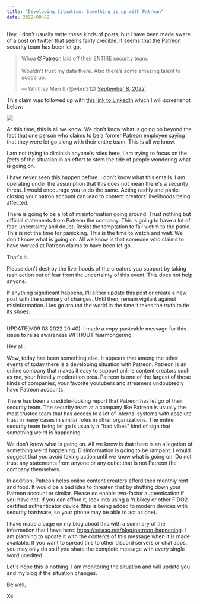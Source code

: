 ```yaml
---
title: "Developing Situation: Something is up with Patreon"
date: 2022-09-08
---
```


Hey, I don't usually write these kinds of posts, but I have been made aware of a
post on twitter that seems fairly credible. It seems that the
[Patreon](https://patreon.com) security team has been let go.

<blockquote class="twitter-tweet"><p lang="en" dir="ltr">Whoa <a href="https://twitter.com/Patreon?ref_src=twsrc%5Etfw">@Patreon</a> laid off their ENTIRE security team. <br><br>Wouldn’t trust my data there. Also there’s some amazing talent to scoop up.</p>&mdash; Whitney Merrill (@wbm312) <a href="https://twitter.com/wbm312/status/1567974063578185728?ref_src=twsrc%5Etfw">September 8, 2022</a></blockquote> <script async src="https://platform.twitter.com/widgets.js" charset="utf-8"></script>

This claim was followed up with [this link to
LinkedIn](https://www.linkedin.com/posts/emetcalfe_opentowork-activity-6973709234702032896-Ef6h/)
which I will screenshot below:

![](https://cdn.xeiaso.net/file/christine-static/blog/Screenshot+2022-09-08+200956.png)

At this time, this is all we know. We don't know what is going on beyond the
fact that one person who claims to be a former Patreon employee saying that they
were let go along with their entire team. This is all we know.

<xeblog-conv name="Cadey" mood="coffee">I am not trying to diminish anyone's
roles here, I am trying to focus on the _facts_ of the situation in an effort to
stem the tide of people wondering what is going on.</xeblog-conv>

I have never seen this happen before. I don't know what this entails. I am
operating under the assumption that this does not mean there's a security
threat. I would encourage you to do the same. Acting rashly and panic-closing
your patron account can lead to content creators' livelihoods being affected.

There is going to be a lot of misinformation going around. Trust nothing but
official statements from Patreon the company. This is going to have a lot of
fear, uncertainty and doubt. Resist the temptation to fall victim to the panic.
This is not the time for panicking. This is the time to watch and wait. We don't
know what is going on. All we know is that someone who claims to have worked at
Patreon claims to have been let go.

That's it.

Please don't destroy the livelihoods of the creators you support by taking rash
action out of fear from the uncertainty of this event. This does not help
anyone.

If anything significant happens, I'll either update this post or create a new
post with the summary of changes. Until then, remain vigilant against
misinformation. Lies go around the world in the time it takes the truth to tie
its shoes.

---

UPDATE(M09 08 2022 20:40): I made a copy-pasteable message for this issue to
raise awareness WITHOUT fearmongering.

Hey all,

Wow, today has been something else. It appears that among the other events of
today there is a developing situation with Patreon. Patreon is an online company
that makes it easy to support online content creators such as me, your friendly
moderation orca. Patreon is one of the largest of these kinds of companies, your
favorite youtubers and streamers undoubtedly have Patreon accounts.

There has been a credible-looking report that Patreon has let go of their
security team. The security team at a company like Patreon is usually the most
trusted team that has access to a lot of internal systems with absolute trust in
many cases in similar roles in other organizations. The entire security team
being let go is usually a "bad vibes" kind of sign that something weird is
happening.

We don't know what is going on. All we know is that there is an allegation of
something weird happening. Disinformation is going to be rampant. I would
suggest that you avoid taking action until we know what is going on. Do not
trust any statements from anyone or any outlet that is not Patreon the company
themselves.

In addition, Patreon helps online content creators afford their monthly rent and
food. It would be a bad idea to threaten that by shutting down your Patreon
account or similar. Please do enable two-factor authentication if you have not.
If you can afford it, look into using a Yubikey or other FIDO2 certified
authenticator device (this is being added to modern devices with security
hardware, so your phone may be able to act as one).

I have made a page on my blog about this with a summary of the information that
I have here: https://xeiaso.net/blog/patreon-happening. I am planning to update
it with the contents of this message when it is made available. If you want to
spread this to other discord servers or chat apps, you may only do so if you
share the complete message with every single word unedited.

Let's hope this is nothing. I am monitoring the situation and will update you
and my blog if the situation changes.

Be well,

Xe
